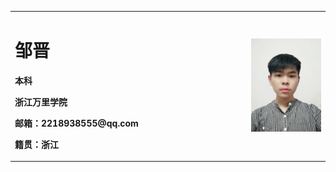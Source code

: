 <table border="0">
    <td width="75%">
      <h1>邹晋</h1>
      <p><b>本科</b></p>
      <p><b>浙江万里学院</b></p>
      <p><b>邮箱：2218938555@qq.com</b></p>
      <p><b>籍贯：浙江
    </td>
    <td width="25%">
      <img src="/123.jpg" width="100%">    
    </td>
  

